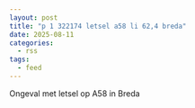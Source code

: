 ```yaml
---
layout: post
title: "p 1 322174 letsel a58 li 62,4 breda"
date: 2025-08-11
categories: 
  - rss
tags: 
  - feed
---
```


Ongeval met letsel op A58 in Breda
